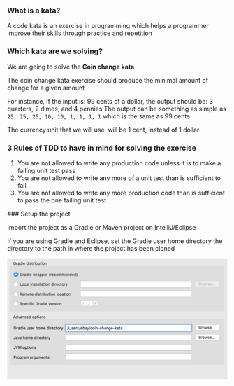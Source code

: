 ### What is a kata?

A code kata is an exercise in programming which helps a programmer improve their skills through practice and repetition

### Which kata are we solving?

We are going to solve the **Coin change kata**

The coin change kata exercise should produce the minimal amount of change for a given amount

For instance, If the input is: 99 cents of a dollar, the output should be: 3 quarters, 2 dimes, and 4 pennies
The output can be something as simple as `25, 25, 25, 10, 10, 1, 1, 1, 1` which is the same as 99 cents

The currency unit that we will use, will be 1 cent, instead of 1 dollar

### 3 Rules of TDD to have in mind for solving the exercise

1. You are not allowed to write any production code unless it is to make a failing unit test pass
2. You are not allowed to write any more of a unit test than is sufficient to fail
3. You are not allowed to write any more production code than is sufficient to pass the one failing unit test

### Setup the project

Import the project as a Gradle or Maven project on IntelliJ/Eclipse

If you are using Gradle and Eclipse, set the Gradle user home directory the directory to the path in where the project has been cloned


![Configuration](https://github.com/doktor500/coin-change-kata/blob/master/config.png)
